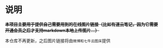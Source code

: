 # 说明

**~~本项目主要用于提供自己需要用到的在线图片链接（比如有道云笔记，因为它需要开通会员之后才支持markdown本地上传图片...）~~**

本仓库不再更新，之后图片链接将由`微博和七牛云图床`提供